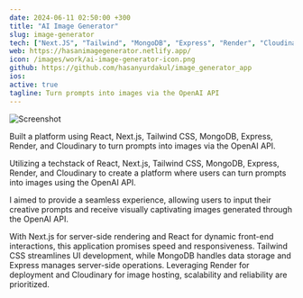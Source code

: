 ```yaml
---
date: 2024-06-11 02:50:00 +300
title: "AI Image Generator"
slug: image-generator
tech: ["Next.JS", "Tailwind", "MongoDB", "Express", "Render", "Cloudinary "]
web: https://hasanimagegenerator.netlify.app/
icon: /images/work/ai-image-generator-icon.png
github: https://github.com/hasanyurdakul/image_generator_app
ios:
active: true
tagline: Turn prompts into images via the OpenAI API
---
```


![Screenshot](/images/work/ai-image-generator-sc-1.png)

Built a platform using React, Next.js, Tailwind CSS, MongoDB, Express, Render, and Cloudinary to turn prompts into images via the OpenAI API.

Utilizing a techstack of React, Next.js, Tailwind CSS, MongoDB, Express, Render, and Cloudinary to create a platform where users can turn prompts into images using the OpenAI API.

I aimed to provide a seamless experience, allowing users to input their creative prompts and receive visually captivating images generated through the OpenAI API.

With Next.js for server-side rendering and React for dynamic front-end interactions, this application promises speed and responsiveness. Tailwind CSS streamlines UI development, while MongoDB handles data storage and Express manages server-side operations. Leveraging Render for deployment and Cloudinary for image hosting, scalability and reliability are prioritized.
